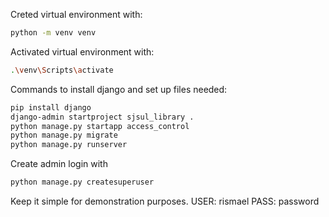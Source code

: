 Creted virtual environment with:
```sh
python -m venv venv
```

Activated virtual environment with:
```sh
.\venv\Scripts\activate
```

Commands to install django and set up files needed:
```sh
pip install django
django-admin startproject sjsul_library .
python manage.py startapp access_control
python manage.py migrate
python manage.py runserver
```

Create admin login with
```sh
python manage.py createsuperuser
```

Keep it simple for demonstration purposes.
USER: rismael
PASS: password
